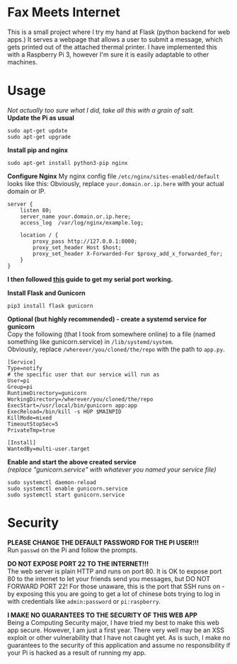 # Fax Meets Internet

This is a small project where I try my hand at Flask (python backend for web apps.) It serves a webpage that allows a user to submit a message, which gets printed out of the attached thermal printer. I have implemented this with a Raspberry Pi 3, however I'm sure it is easily adaptable to other machines.

# Usage

*Not actually too sure what I did, take all this with a grain of salt.*  
**Update the Pi as usual**

    sudo apt-get update
    sudo apt-get upgrade  
**Install pip and nginx**

    sudo apt-get install python3-pip nginx  

**Configure Nginx**
My nginx config file `/etc/nginx/sites-enabled/default` looks like this:
Obviously, replace `your.domain.or.ip.here` with your actual domain or IP.

    server {
	    listen 80;
	    server_name your.domain.or.ip.here;
	    access_log  /var/log/nginx/example.log;

	    location / {
	        proxy_pass http://127.0.0.1:8000;
	        proxy_set_header Host $host;
	        proxy_set_header X-Forwarded-For $proxy_add_x_forwarded_for;
		}
	}


**I then followed [this](https://howtoraspberrypi.com/enable-port-serial-raspberry-pi/) guide to get my serial port working.**

**Install Flask and Gunicorn**

    pip3 install flask gunicorn
**Optional (but highly recommended) - create a systemd service for gunicorn**  
Copy the following (that I took from somewhere online) to a file (named something like gunicorn.service) in `/lib/systemd/system`.  
Obviously, replace `/wherever/you/cloned/the/repo` with the path to `app.py`.  

    [Service]
    Type=notify
    # the specific user that our service will run as
    User=pi
    Group=pi
    RuntimeDirectory=gunicorn
    WorkingDirectory=/wherever/you/cloned/the/repo
    ExecStart=/usr/local/bin/gunicorn app:app
    ExecReload=/bin/kill -s HUP $MAINPID
    KillMode=mixed
    TimeoutStopSec=5
    PrivateTmp=true
    
    [Install]
    WantedBy=multi-user.target
**Enable and start the above created service**  
*(replace "gunicorn.service" with whatever you named your service file)*  

    sudo systemctl daemon-reload
    sudo systemctl enable gunicorn.service
    sudo systemctl start gunicorn.service
# Security
**PLEASE CHANGE THE DEFAULT PASSWORD FOR THE PI USER!!!**  
Run `passwd` on the Pi and follow the prompts.  

**DO NOT EXPOSE PORT 22 TO THE INTERNET!!!**  
The web server is plain HTTP and runs on port 80. It is OK to expose port 80 to the internet to let your friends send you messages, but DO NOT FORWARD PORT 22! For those unaware, this is the port that SSH runs on - by exposing this you are going to get a lot of chinese bots trying to log in with credentials like `admin:password` or `pi:raspberry`.  

**I MAKE NO GUARANTEES TO THE SECURITY OF THIS WEB APP**  
Being a Computing Security major, I have tried my best to make this web app secure. However, I am just a first year. There very well may be an XSS exploit or other vulnerability that I have not caught yet. As is such, I make no guarantees to the security of this application and assume no responsibility if your Pi is hacked as a result of running my app.
